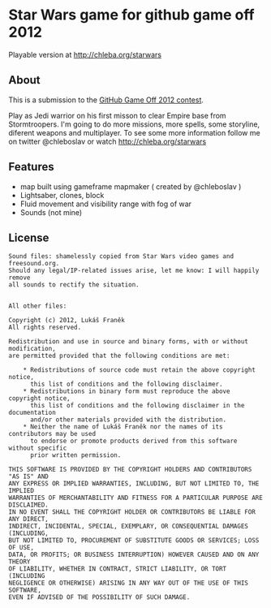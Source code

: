 # Star Wars game for github game off 2012

Playable version at http://chleba.org/starwars

## About
This is a submission to the [GitHub Game Off 2012 contest](https://github.com/blog/1303-github-game-off).

Play as Jedi warrior on his first misson to clear Empire base from Stormtroopers. I'm going to do more missions, more spells, some storyline, diferent weapons and multiplayer. To see some more information follow me on twitter @chleboslav or watch http://chleba.org/starwars

## Features

* map built using gameframe mapmaker ( created by @chleboslav )
* Lightsaber, clones, block
* Fluid movement and visibility range with fog of war
* Sounds (not mine)

## License

	Sound files: shamelessly copied from Star Wars video games and freesound.org.
	Should any legal/IP-related issues arise, let me know: I will happily remove 
	all sounds to rectify the situation.


	All other files:

	Copyright (c) 2012, Lukáš Franěk
	All rights reserved.

	Redistribution and use in source and binary forms, with or without modification, 
	are permitted provided that the following conditions are met:

		* Redistributions of source code must retain the above copyright notice, 
		  this list of conditions and the following disclaimer.
		* Redistributions in binary form must reproduce the above copyright notice, 
		  this list of conditions and the following disclaimer in the documentation 
		  and/or other materials provided with the distribution.
		* Neither the name of Lukáš Franěk nor the names of its contributors may be used 
		  to endorse or promote products derived from this software without specific 
		  prior written permission.
				
	THIS SOFTWARE IS PROVIDED BY THE COPYRIGHT HOLDERS AND CONTRIBUTORS "AS IS" AND 
	ANY EXPRESS OR IMPLIED WARRANTIES, INCLUDING, BUT NOT LIMITED TO, THE IMPLIED 
	WARRANTIES OF MERCHANTABILITY AND FITNESS FOR A PARTICULAR PURPOSE ARE DISCLAIMED. 
	IN NO EVENT SHALL THE COPYRIGHT HOLDER OR CONTRIBUTORS BE LIABLE FOR ANY DIRECT, 
	INDIRECT, INCIDENTAL, SPECIAL, EXEMPLARY, OR CONSEQUENTIAL DAMAGES (INCLUDING, 
	BUT NOT LIMITED TO, PROCUREMENT OF SUBSTITUTE GOODS OR SERVICES; LOSS OF USE, 
	DATA, OR PROFITS; OR BUSINESS INTERRUPTION) HOWEVER CAUSED AND ON ANY THEORY 
	OF LIABILITY, WHETHER IN CONTRACT, STRICT LIABILITY, OR TORT (INCLUDING 
	NEGLIGENCE OR OTHERWISE) ARISING IN ANY WAY OUT OF THE USE OF THIS SOFTWARE, 
	EVEN IF ADVISED OF THE POSSIBILITY OF SUCH DAMAGE.
